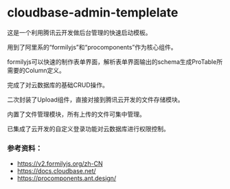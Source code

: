 # cloudbase-admin-templelate

这是一个利用腾讯云开发做后台管理的快速启动模板。

用到了阿里系的“formilyjs”和“procomponents”作为核心组件。

formilyjs可以快速的制作表单界面，解析表单界面输出的schema生成ProTable所需要的Column定义。

完成了对云数据库的基础CRUD操作。

二次封装了Upload组件，直接对接到腾讯云开发的文件存储模块。

内置了文件管理模块，所有上传的文件可集中管理。

已集成了云开发的自定义登录功能对云数据库进行权限控制。



### 参考资料：

- https://v2.formilyjs.org/zh-CN
- https://docs.cloudbase.net/
- https://procomponents.ant.design/